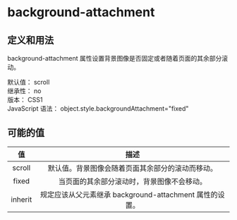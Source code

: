 # background-attachment

## 定义和用法
background-attachment 属性设置背景图像是否固定或者随着页面的其余部分滚动。


默认值：	scroll   
继承性：	no    
版本：	CSS1     
JavaScript 语法：	object.style.backgroundAttachment="fixed"

## 可能的值
| 值        | 描述    |
| :--------:   | :-----:   |
|scroll|默认值。背景图像会随着页面其余部分的滚动而移动。|
|fixed|当页面的其余部分滚动时，背景图像不会移动。|
|inherit|规定应该从父元素继承 background-attachment 属性的设置。|

